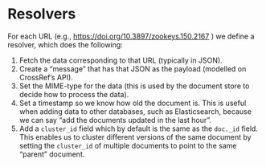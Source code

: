# Resolvers

For each URL (e.g., https://doi.org/10.3897/zookeys.150.2167 ) we define a resolver, which does the following:

1. Fetch the data corresponding to that URL (typically in JSON).
2. Create a “message” that has that JSON as the payload (modelled on CrossRef’s API).
3. Set the MIME-type for the data (this is used by the document store to decide how to process the data).
4. Set a timestamp so we know how old the document is. This is useful when adding data to other databases, such as Elasticsearch, because we can say “add the documents updated in the last hour”.
5. Add a `cluster_id` field which by default is the same as the `doc._id` field. This enables us to cluster different versions of the same document by setting the `cluster_id` of multiple documents to point to the same “parent” document.
 